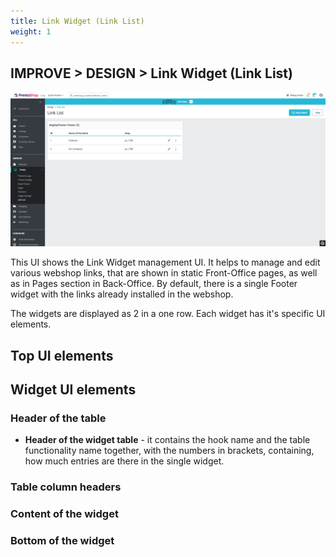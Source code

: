 ```yaml
---
title: Link Widget (Link List)
weight: 1
---
```


## IMPROVE > DESIGN > Link Widget (Link List)

![Link Widget](static/img/link-widget.png)

This UI shows the Link Widget management UI. It helps to manage and edit various webshop links, that are shown in static Front-Office pages, as well as in Pages section in Back-Office. By default, there is a single Footer widget with the links already installed in the webshop.

The widgets are displayed as 2 in a one row. Each widget has it's specific UI elements.

## Top UI elements

## Widget UI elements

### Header of the table

- **Header of the widget table** - it contains the hook name and the table functionality name together, with the numbers in brackets, containing, how much entries are there in the single widget.

### Table column headers

### Content of the widget

### Bottom of the widget
